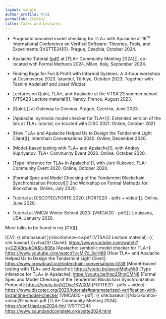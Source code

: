 ```yaml
---
layout: single
author_profile: true
permalink: /talks/
title: Talks and Lectures
---
```


- Pragmatic bounded model checking for TLA+ with Apalache at 16<sup>th</sup>
  International Conference on Verified Software: Theories, Tools, and Experiments
  ([VSTTE24][]).
  Prague, Czechia, October 2024.

- Apalache Tutorial [[pdf]](https://conf.tlapl.us/2024-fm/slides-konnov.pdf) at
  [TLA+ Community Meeting 2024][], co-located with Formal Methods 2024, Milan,
  Italy, September 2024.

- Finding Bugs for Fun & Profit with Informal Systems. A 4-hour workshop at
  Cosmoverse 2023. Istanbul, Türkiye, October 2023. Together with Tesnim
  Abdellatif and Josef Widder.

- Lectures on Quint, TLA+, and Apalache at the VTSA'23 summer school.
  [VTSA23 Lecture material][]. Nancy, France,
  August 2023.

- [Quint][] at Gateway to Cosmos. Prague, Czechia, June 2023.

- [Apalache: symbolic model checker for TLA+][].
  Extended version of the talk at TLA+ tutorial, co-located with DISC 2021.
  Online, October 2021.

- [How TLA+ and Apalache Helped Us to Design the Tendermint Light Client][].
  Interchain Conversations 2020. Online, December 2020.

- [Model-based testing with TLA+ and Apalache][], with Andrey Kupriyanov.
  TLA+ Community Event 2020. Online, October 2020.

- [Type inference for TLA+ in Apalache][], with Jure Kukovec.
  TLA+ Community Event 2020. Online, October 2020.

- [Formal Spec and Model Checking of the Tendermint Blockchain Synchronization Protocol][]
  2nd Workshop on Formal Methods for Blockchains. Online, July 2020.

- Tutorial at DISCOTEC/FORTE 2020,
    [FORTE20 - pdfs + video][]. Online, June 2020.

- Tutorial at VMCAI Winter School 2020: [VMCAI20 - pdf][].
   Louisiana, USA, January 2020.

More talks to be found in my [CV][].

[CV]: {{ site.baseurl }}/doc/konnov-cv.pdf
[VTSA23 Lecture material]: {{ site.baseurl }}/vtsa23/
[Quint]: https://www.youtube.com/watch?v=OZIX8rs-kOA&t=806s
[Apalache: symbolic model checker for TLA+]: https://www.youtube.com/watch?v=Ml7d_3vlH88
[How TLA+ and Apalache Helped Us to Design the Tendermint Light Client]: https://www.crowdcast.io/e/interchain-conversations-II/38
[Model-based testing with TLA+ and Apalache]: https://youtu.be/aveoIMphzW8
[Type inference for TLA+ in Apalache]: https://youtu.be/hnp25hmCMN8
[Formal Spec and Model Checking of the Tendermint Blockchain Synchronization Protocol]: https://youtu.be/h2Ovc1KWlXM
[FORTE20 - pdfs + video]: https://www.discotec.org/2020/tutorials#parameterized-verification-with-byzantine-model-checker
[VMCAI20 - pdf]: {{ site.baseurl }}/doc/konnov-vmcai20-school.pdf
[TLA+ Community Meeting 2024]: https://conf.tlapl.us/2024-fm/
[VSTTE24]: https://www.soundandcomplete.org/vstte2024.html